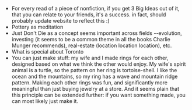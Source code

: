 * For every read of a piece of nonfiction, if you get 3 Big Ideas out of it, that you can relate to your friends, it's a success. in fact, should probably update website to reflect this :)
* Pottery as meditation
* Just Don't Die as a concept seems important across fields --evolution, investing (it seems to be a common theme in all the books Charlie Munger recommends), real-estate (location location location), etc.
* What is special about Toronto
* You can just make stuff: my wife and I made rings for each other, designed based on what we think the other would enjoy. My wife's spirit animal is a turtle, so the pattern on her ring is tortoise-shell. I like the ocean and the mountains, so my ring has a wave and mountain ridge pattern. Making each other rings was fun, and significantly more meaningful than just buying jewelry at a store. And it seems plain that this principle can be extended further: if you want something made, you can most likely just make it.